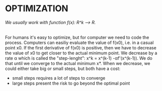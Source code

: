 # OPTIMIZATION
###### We usually work with function f(x): R^k --> R.
For humans it's easy to optimize, but for computer we need to code the process.
Computers can easiliy evaluate the value of f(x0), i.e. in a casual point x0.
If the first derivative of f(x0) is positive, then we have to decrease the value of x0 to get closer to the actual minimum point.
We decrease by a rate α which is called the "step-lenght": x^k = x^(k-1) -αf'(x^(k-1)).
We do that until we converge to the actual minimum x*.
When we decrease, we could either take big or small steps, but both have a cost:
* small steps requires a lot of steps to converge
* large steps present the risk to go beyond the optimal point

